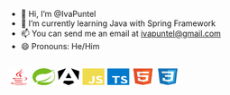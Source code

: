 - 👋 Hi, I’m @IvaPuntel
- 🌱 I’m currently learning Java with Spring Framework
- 📫 You can send me an email at ivapuntel@gmail.com
- 😄 Pronouns: He/Him


<div style="display: inline_block"><br>
  <img align="center" alt="IvaPuntel-Js" height="30" width="40" src="https://raw.githubusercontent.com/devicons/devicon/master/icons/java/java-plain.svg">
  <img align="center" alt="IvaPuntel-Js" height="30" width="40" src="https://raw.githubusercontent.com/devicons/devicon/master/icons/spring/spring-original.svg">
  <img align="center" alt="IvaPuntel-An" height="30" width="40" src="https://raw.githubusercontent.com/devicons/devicon/master/icons/angular/angular-plain.svg">
  <img align="center" alt="IvaPuntel-Js" height="30" width="40" src="https://raw.githubusercontent.com/devicons/devicon/master/icons/javascript/javascript-plain.svg">
  <img align="center" alt="IvaPuntel-Ts" height="30" width="40" src="https://raw.githubusercontent.com/devicons/devicon/master/icons/typescript/typescript-plain.svg">
  <img align="center" alt="IvaPuntel-HTML" height="30" width="40" src="https://raw.githubusercontent.com/devicons/devicon/master/icons/html5/html5-original.svg">
  <img align="center" alt="IvaPuntel-CSS" height="30" width="40" src="https://raw.githubusercontent.com/devicons/devicon/master/icons/css3/css3-original.svg"> 
</div>
  


